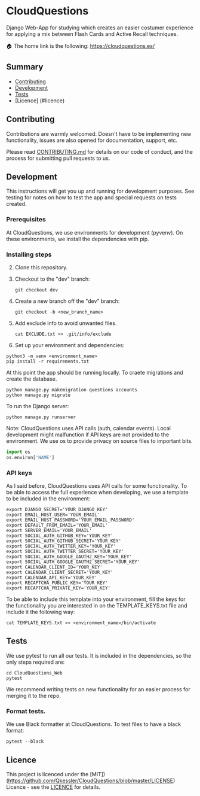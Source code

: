 # CloudQuestions

Django Web-App for studying which creates an easier costumer experience for applying a mix between Flash Cards and Active Recall techniques.

:house: The home link is the following: https://cloudquestions.es/

## Summary

- [Contributing](#contributing)
- [Development](#development)
- [Tests](#tests)
- [Licence] (#licence)

## Contributing

Contributions are warmly welcomed. Doesn't have to be implementing new functionality, issues are also opened for documentation, support, etc. 

Please read [CONTRIBUTING.md](https://github.com/Qkessler/CloudQuestions/blob/master/CONTRIBUTING.md) for details on our code of conduct, and the process for submitting pull requests to us.

## Development

This instructions will get you up and running for development purposes. See testing for notes on how to test the app and special requests on tests created.

### Prerequisites

At CloudQuestions, we use environments for development (pyvenv). On these environments, we install the dependencies with pip.

### Installing steps
 
2. Clone this repository.
3. Checkout to the "dev" branch:
    ```
    git checkout dev
    ```
4. Create a new branch off the "dev" branch:
    ```
    git checkout -b <new_branch_name>
    ```
5. Add exclude info to avoid unwanted files.
    
    ```
    cat EXCLUDE.txt >> .git/info/exclude
    ```
    
6. Set up your environment and dependencies:

```
python3 -m venv <environment_name>
pip install -r requirements.txt
```
    
At this point the app should be running locally. To craete migrations and create the database.

```    
python manage.py makemigration questions accounts
python manage.py migrate    
```    
    
To run the Django server:

```
python manage.py runserver
```

Note: CloudQuestions uses API calls (auth, calendar events). Local development might malfunction if API keys are not provided to the environment. We use os to provide privacy on source files to important bits.

```python
import os
os.environ['NAME']
```

### API keys
As I said before, CloudQuestions uses API calls for some functionality. To be able to access the full experience when developing, we use a template to be included in the environment:

```
export DJANGO_SECRET='YOUR_DJANGO_KEY'
export EMAIL_HOST_USER='YOUR_EMAIL'
export EMAIL_HOST_PASSWORD='YOUR_EMAIL_PASSWORD'
export DEFAULT_FROM_EMAIL='YOUR_EMAIL'
export SERVER_EMAIL='YOUR_EMAIL'
export SOCIAL_AUTH_GITHUB_KEY='YOUR_KEY'
export SOCIAL_AUTH_GITHUB_SECRET='YOUR_KEY'
export SOCIAL_AUTH_TWITTER_KEY='YOUR_KEY'
export SOCIAL_AUTH_TWITTER_SECRET='YOUR_KEY'
export SOCIAL_AUTH_GOOGLE_OAUTH2_KEY='YOUR_KEY'
export SOCIAL_AUTH_GOOGLE_OAUTH2_SECRET='YOUR_KEY'
export CALENDAR_CLIENT_ID='YOUR_KEY'
export CALENDAR_CLIENT_SECRET='YOUR_KEY'
export CALENDAR_API_KEY='YOUR_KEY'
export RECAPTCHA_PUBLIC_KEY='YOUR_KEY'
export RECAPTCHA_PRIVATE_KEY='YOUR_KEY'
```

To be able to include this template into your environment, fill the keys for the functionality you are interested in on the TEMPLATE_KEYS.txt file and include it the following way:

```
cat TEMPLATE_KEYS.txt >> <environment_name>/bin/activate
```

## Tests

We use pytest to run all our tests. It is included in the dependencies, so the only steps required are:

```
cd CloudQuestions_Web
pytest
```

We recommend writing tests on new functionality for an easier process for merging it to the repo.

### Format tests.

We use Black formatter at CloudQuestions. To test files to have a black format:

```
pytest --black    
```           

## Licence
This project is licenced under the [MIT])(https://github.com/Qkessler/CloudQuestions/blob/master/LICENSE) Licence - see the [LICENCE](https://github.com/Qkessler/CloudQuestions/blob/master/LICENSE) for details.        

